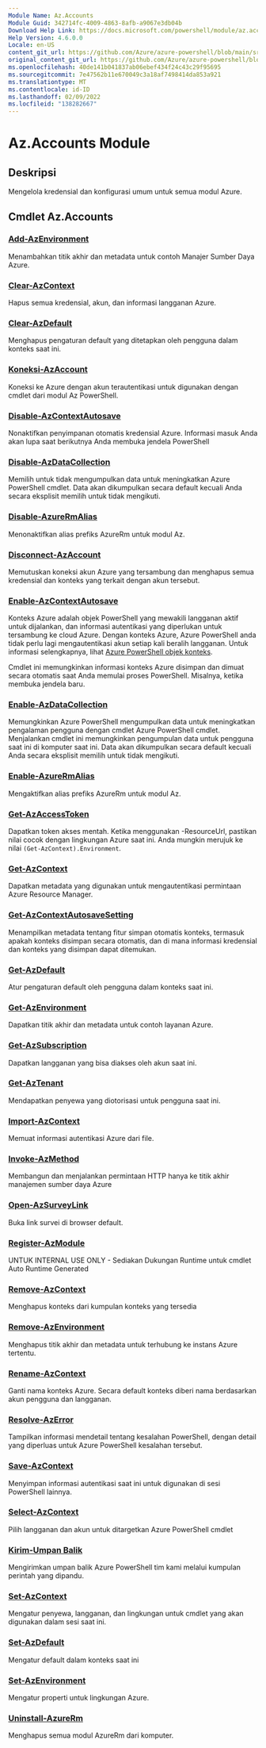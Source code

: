 ```yaml
---
Module Name: Az.Accounts
Module Guid: 342714fc-4009-4863-8afb-a9067e3db04b
Download Help Link: https://docs.microsoft.com/powershell/module/az.accounts
Help Version: 4.6.0.0
Locale: en-US
content_git_url: https://github.com/Azure/azure-powershell/blob/main/src/Accounts/Accounts/help/Az.Accounts.md
original_content_git_url: https://github.com/Azure/azure-powershell/blob/main/src/Accounts/Accounts/help/Az.Accounts.md
ms.openlocfilehash: 40de141b041837ab06ebef434f24c43c29f95695
ms.sourcegitcommit: 7e47562b11e670049c3a18af7498414da853a921
ms.translationtype: MT
ms.contentlocale: id-ID
ms.lasthandoff: 02/09/2022
ms.locfileid: "138282667"
---
```

# Az.Accounts Module
## Deskripsi
Mengelola kredensial dan konfigurasi umum untuk semua modul Azure.

## Cmdlet Az.Accounts
### [Add-AzEnvironment](Add-AzEnvironment.md)
Menambahkan titik akhir dan metadata untuk contoh Manajer Sumber Daya Azure.

### [Clear-AzContext](Clear-AzContext.md)
Hapus semua kredensial, akun, dan informasi langganan Azure.

### [Clear-AzDefault](Clear-AzDefault.md)
Menghapus pengaturan default yang ditetapkan oleh pengguna dalam konteks saat ini.

### [Koneksi-AzAccount](Connect-AzAccount.md)
Koneksi ke Azure dengan akun terautentikasi untuk digunakan dengan cmdlet dari modul Az PowerShell.

### [Disable-AzContextAutosave](Disable-AzContextAutosave.md)
Nonaktifkan penyimpanan otomatis kredensial Azure.  Informasi masuk Anda akan lupa saat berikutnya Anda membuka jendela PowerShell

### [Disable-AzDataCollection](Disable-AzDataCollection.md)
Memilih untuk tidak mengumpulkan data untuk meningkatkan Azure PowerShell cmdlet. Data akan dikumpulkan secara default kecuali Anda secara eksplisit memilih untuk tidak mengikuti.

### [Disable-AzureRmAlias](Disable-AzureRmAlias.md)
Menonaktifkan alias prefiks AzureRm untuk modul Az.

### [Disconnect-AzAccount](Disconnect-AzAccount.md)
Memutuskan koneksi akun Azure yang tersambung dan menghapus semua kredensial dan konteks yang terkait dengan akun tersebut.

### [Enable-AzContextAutosave](Enable-AzContextAutosave.md)
Konteks Azure adalah objek PowerShell yang mewakili langganan aktif untuk dijalankan, dan informasi autentikasi yang diperlukan untuk tersambung ke cloud Azure. Dengan konteks Azure, Azure PowerShell anda tidak perlu lagi mengautentikasi akun setiap kali beralih langganan. Untuk informasi selengkapnya, lihat [Azure PowerShell objek konteks](https://docs.microsoft.com/powershell/azure/context-persistence).

Cmdlet ini memungkinkan informasi konteks Azure disimpan dan dimuat secara otomatis saat Anda memulai proses PowerShell. Misalnya, ketika membuka jendela baru.

### [Enable-AzDataCollection](Enable-AzDataCollection.md)
Memungkinkan Azure PowerShell mengumpulkan data untuk meningkatkan pengalaman pengguna dengan cmdlet Azure PowerShell cmdlet. Menjalankan cmdlet ini memungkinkan pengumpulan data untuk pengguna saat ini di komputer saat ini. Data akan dikumpulkan secara default kecuali Anda secara eksplisit memilih untuk tidak mengikuti.

### [Enable-AzureRmAlias](Enable-AzureRmAlias.md)
Mengaktifkan alias prefiks AzureRm untuk modul Az.

### [Get-AzAccessToken](Get-AzAccessToken.md)
Dapatkan token akses mentah. Ketika menggunakan -ResourceUrl, pastikan nilai cocok dengan lingkungan Azure saat ini. Anda mungkin merujuk ke nilai `(Get-AzContext).Environment`.

### [Get-AzContext](Get-AzContext.md)
Dapatkan metadata yang digunakan untuk mengautentikasi permintaan Azure Resource Manager.

### [Get-AzContextAutosaveSetting](Get-AzContextAutosaveSetting.md)
Menampilkan metadata tentang fitur simpan otomatis konteks, termasuk apakah konteks disimpan secara otomatis, dan di mana informasi kredensial dan konteks yang disimpan dapat ditemukan.

### [Get-AzDefault](Get-AzDefault.md)
Atur pengaturan default oleh pengguna dalam konteks saat ini.

### [Get-AzEnvironment](Get-AzEnvironment.md)
Dapatkan titik akhir dan metadata untuk contoh layanan Azure.

### [Get-AzSubscription](Get-AzSubscription.md)
Dapatkan langganan yang bisa diakses oleh akun saat ini.

### [Get-AzTenant](Get-AzTenant.md)
Mendapatkan penyewa yang diotorisasi untuk pengguna saat ini.

### [Import-AzContext](Import-AzContext.md)
Memuat informasi autentikasi Azure dari file.

### [Invoke-AzMethod](Invoke-AzRestMethod.md)
Membangun dan menjalankan permintaan HTTP hanya ke titik akhir manajemen sumber daya Azure

### [Open-AzSurveyLink](Open-AzSurveyLink.md)
Buka link survei di browser default.

### [Register-AzModule](Register-AzModule.md)
UNTUK INTERNAL USE ONLY - Sediakan Dukungan Runtime untuk cmdlet Auto Runtime Generated

### [Remove-AzContext](Remove-AzContext.md)
Menghapus konteks dari kumpulan konteks yang tersedia

### [Remove-AzEnvironment](Remove-AzEnvironment.md)
Menghapus titik akhir dan metadata untuk terhubung ke instans Azure tertentu.

### [Rename-AzContext](Rename-AzContext.md)
Ganti nama konteks Azure.  Secara default konteks diberi nama berdasarkan akun pengguna dan langganan.

### [Resolve-AzError](Resolve-AzError.md)
Tampilkan informasi mendetail tentang kesalahan PowerShell, dengan detail yang diperluas untuk Azure PowerShell kesalahan tersebut.

### [Save-AzContext](Save-AzContext.md)
Menyimpan informasi autentikasi saat ini untuk digunakan di sesi PowerShell lainnya.

### [Select-AzContext](Select-AzContext.md)
Pilih langganan dan akun untuk ditargetkan Azure PowerShell cmdlet

### [Kirim-Umpan Balik](Send-Feedback.md)
Mengirimkan umpan balik Azure PowerShell tim kami melalui kumpulan perintah yang dipandu.

### [Set-AzContext](Set-AzContext.md)
Mengatur penyewa, langganan, dan lingkungan untuk cmdlet yang akan digunakan dalam sesi saat ini.

### [Set-AzDefault](Set-AzDefault.md)
Mengatur default dalam konteks saat ini

### [Set-AzEnvironment](Set-AzEnvironment.md)
Mengatur properti untuk lingkungan Azure.

### [Uninstall-AzureRm](Uninstall-AzureRm.md)
Menghapus semua modul AzureRm dari komputer.

